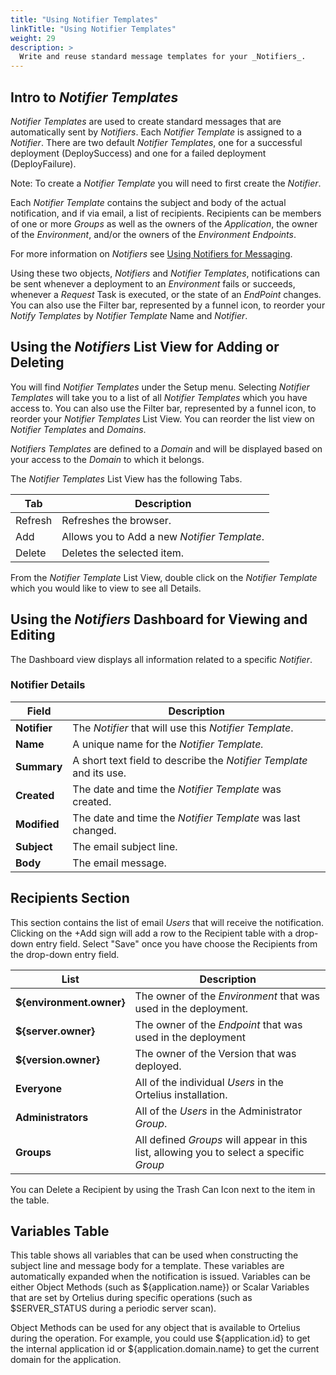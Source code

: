```yaml
---
title: "Using Notifier Templates"
linkTitle: "Using Notifier Templates"
weight: 29
description: >
  Write and reuse standard message templates for your _Notifiers_.
---
```


## Intro to _Notifier Templates_

_Notifier Templates_ are used to create standard messages that are automatically sent by _Notifiers_.  Each _Notifier Template_ is assigned to a _Notifier_. There are two default _Notifier Templates_, one for a successful deployment (DeploySuccess) and one for a failed deployment (DeployFailure).

Note: To create a _Notifier Template_ you will need to first create the _Notifier_.

Each _Notifier Template_ contains the subject and body of the actual notification, and if via email, a list of recipients. Recipients can be members of one or more _Groups_ as well as the owners of the _Application_, the owner of the _Environment_, and/or the owners of the _Environment_ _Endpoints_.

For more information on _Notifiers_ see [Using Notifiers for Messaging](/userguide/customizations/2-define-notifiers/).

Using these two objects, _Notifiers_ and _Notifier Templates_, notifications can be sent whenever a deployment to an _Environment_ fails or succeeds, whenever a _Request_ Task is executed, or the state of an _EndPoint_ changes. You can also use the Filter bar, represented by a funnel icon, to reorder your _Notify Templates_ by _Notifier Template_ Name and _Notifier_.

## Using the _Notifiers_ List View for Adding or Deleting

You will find _Notifier Templates_ under the Setup menu.  Selecting _Notifier Templates_ will take you to a list of all _Notifier Templates_ which you have access to. You can also use the Filter bar, represented by a funnel icon, to reorder your _Notifier Templates_ List View.  You can reorder the list view on _Notifier Templates_ and _Domains_.

_Notifiers Templates_ are defined to a _Domain_ and will be displayed based on your access to the _Domain_ to which it belongs.

The _Notifier Templates_ List View has the following Tabs.

| Tab | Description |
| --- | --- |
|Refresh | Refreshes the browser. |
| Add | Allows you to Add a new _Notifier Template_. |
| Delete | Deletes the selected item. |

From the _Notifier Template_ List View, double click on the _Notifier Template_ which you would like to view to see all Details.

## Using the _Notifiers_ Dashboard for Viewing and Editing

The Dashboard view displays all information related to a specific _Notifier_.

### Notifier Details

| Field | Description |
| --- | --- |
|**Notifier**| The _Notifier_ that will use this _Notifier Template_.|
| **Name** | A unique name for the  _Notifier Template._ |
| **Summary** | A short text field to describe the _Notifier Template_ and its use. |
| **Created** | The date and time the _Notifier Template_ was created. |
| **Modified** | The date and time the _Notifier Template_ was last changed. |
|**Subject**| The email subject line. |
|**Body**| The email message.|

## Recipients Section

This section contains the list of email _Users_ that will receive the notification. Clicking on the +Add sign will add a row to the Recipient table with a drop-down entry field. Select "Save" once you have choose the Recipients from the drop-down entry field.

| List | Description |
| --- | --- |
| **${environment.owner}** | The owner of the _Environment_ that was used in the deployment.|
|**${server.owner}**| The owner of the _Endpoint_ that was used in the deployment |
|**${version.owner}**| The owner of the Version that was deployed. |
| **Everyone** | All of the individual _Users_ in the Ortelius installation. |
| **Administrators** | All of the _Users_ in the Administrator _Group_.  |
| **Groups** | All defined _Groups_ will appear in this list, allowing you to select a specific _Group_|

You can Delete a Recipient by using the Trash Can Icon next to the item in the table.

## Variables Table

This table shows all variables that can be used when constructing the subject line and message body for a template. These variables are automatically expanded when the notification is issued. Variables can be either Object Methods (such as ${application.name}) or Scalar Variables that are set by Ortelius during specific operations (such as $SERVER_STATUS during a periodic server scan).

Object Methods can be used for any object that is available to Ortelius during the operation. For example, you could use ${application.id} to get the internal application id or ${application.domain.name} to get the current domain for the application.
